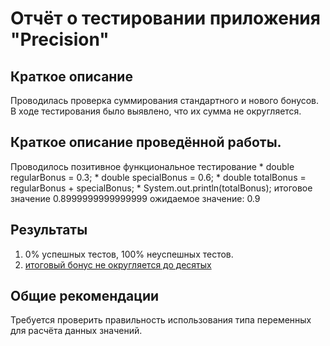 # Отчёт о тестировании приложения "Precision"

## Краткое описание
Проводилась проверка суммирования стандартного и нового бонусов.
В ходе тестирования было выявлено, что их сумма не округляется.

## Краткое описание проведённой работы.
Проводилось позитивное функциональное тестирование
       * double regularBonus = 0.3;
       * double specialBonus = 0.6;
       * double totalBonus = regularBonus + specialBonus;
       * System.out.println(totalBonus);
итоговое значение 0.8999999999999999
ожидаемое значение: 0.9

## Результаты

1. 0% успешных тестов, 100% неуспешных тестов.
2. [итоговый бонус не округляется до десятых ][1]

## Общие рекомендации

Требуется проверить правильность использования типа переменных для расчёта данных значений.

[1]: https://github.com/mkorolkova311/Precision/issues/1
